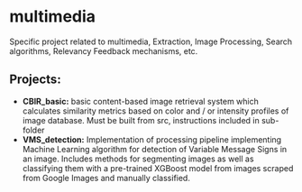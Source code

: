 # multimedia
Specific project related to multimedia, Extraction, Image Processing, Search algorithms, Relevancy Feedback mechanisms, etc.

## Projects:
* **CBIR_basic:** basic content-based image retrieval system which calculates similarity metrics based on color and / or intensity profiles of image database. Must be built from src, instructions included in sub-folder 
* **VMS_detection:** Implementation of processing pipeline implementing Machine Learning algorithm for detection of Variable Message Signs in an image. Includes methods for segmenting images as well as classifying them with a pre-trained XGBoost model from images scraped from Google Images and manually classified.